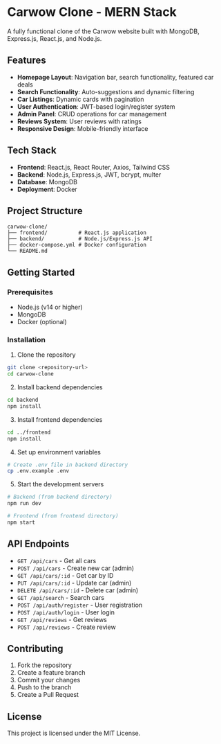 # Carwow Clone - MERN Stack

A fully functional clone of the Carwow website built with MongoDB, Express.js, React.js, and Node.js.

## Features

- **Homepage Layout**: Navigation bar, search functionality, featured car deals
- **Search Functionality**: Auto-suggestions and dynamic filtering
- **Car Listings**: Dynamic cards with pagination
- **User Authentication**: JWT-based login/register system
- **Admin Panel**: CRUD operations for car management
- **Reviews System**: User reviews with ratings
- **Responsive Design**: Mobile-friendly interface

## Tech Stack

- **Frontend**: React.js, React Router, Axios, Tailwind CSS
- **Backend**: Node.js, Express.js, JWT, bcrypt, multer
- **Database**: MongoDB
- **Deployment**: Docker

## Project Structure

```
carwow-clone/
├── frontend/          # React.js application
├── backend/           # Node.js/Express.js API
├── docker-compose.yml # Docker configuration
└── README.md
```

## Getting Started

### Prerequisites

- Node.js (v14 or higher)
- MongoDB
- Docker (optional)

### Installation

1. Clone the repository
```bash
git clone <repository-url>
cd carwow-clone
```

2. Install backend dependencies
```bash
cd backend
npm install
```

3. Install frontend dependencies
```bash
cd ../frontend
npm install
```

4. Set up environment variables
```bash
# Create .env file in backend directory
cp .env.example .env
```

5. Start the development servers
```bash
# Backend (from backend directory)
npm run dev

# Frontend (from frontend directory)
npm start
```

## API Endpoints

- `GET /api/cars` - Get all cars
- `POST /api/cars` - Create new car (admin)
- `GET /api/cars/:id` - Get car by ID
- `PUT /api/cars/:id` - Update car (admin)
- `DELETE /api/cars/:id` - Delete car (admin)
- `GET /api/search` - Search cars
- `POST /api/auth/register` - User registration
- `POST /api/auth/login` - User login
- `GET /api/reviews` - Get reviews
- `POST /api/reviews` - Create review

## Contributing

1. Fork the repository
2. Create a feature branch
3. Commit your changes
4. Push to the branch
5. Create a Pull Request

## License

This project is licensed under the MIT License.
